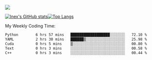 ![](https://komarev.com/ghpvc/?username=lnexenl&style=flat-square&color=orange)

[![lnex's GitHub stats](https://github-readme-stats.vercel.app/api?username=lnexenl&count_private=true&show_icons=true)](https://github.com/anuraghazra/github-readme-stats)[![Top Langs](https://github-readme-stats.vercel.app/api/top-langs/?username=lnexenl&layout=compact&langs_count=8&exclude_repo=32-bit-MIPS-CPU)](https://github.com/anuraghazra/github-readme-stats)

My Weekly Coding Time:
<!--START_SECTION:waka-->

```txt
Python        6 hrs 57 mins   ██████████████████░░░░░░░   72.10 %
YAML          2 hrs 30 mins   ██████▒░░░░░░░░░░░░░░░░░░   25.98 %
Cuda          0 hrs 5 mins    ▒░░░░░░░░░░░░░░░░░░░░░░░░   00.80 %
Text          0 hrs 3 mins    ░░░░░░░░░░░░░░░░░░░░░░░░░   00.58 %
C++           0 hrs 3 mins    ░░░░░░░░░░░░░░░░░░░░░░░░░   00.44 %
```

<!--END_SECTION:waka-->



